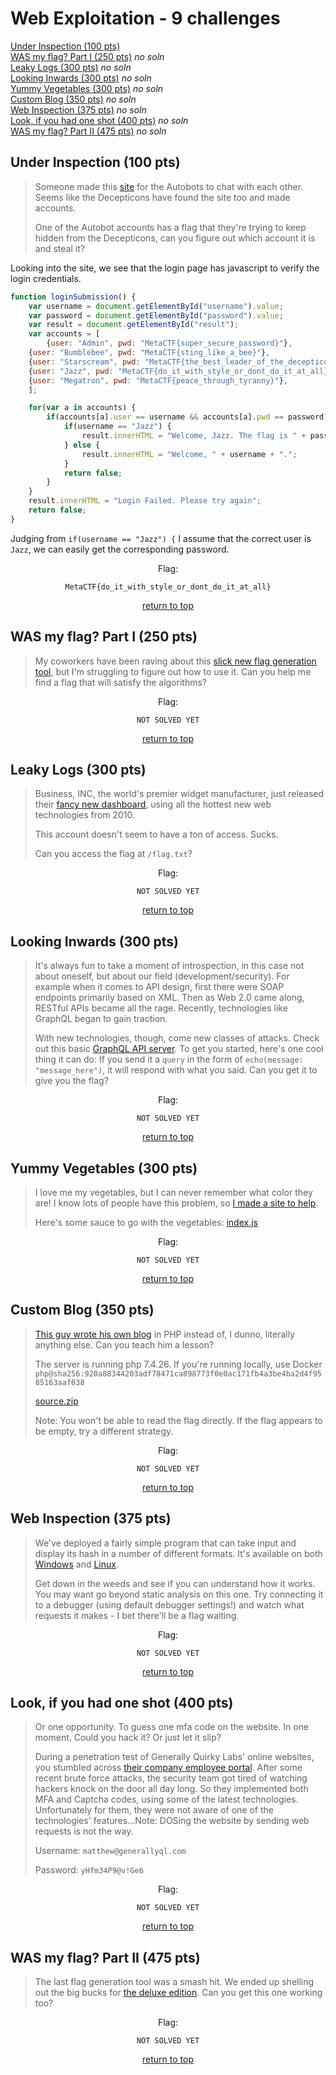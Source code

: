 # Web Exploitation - 9 challenges
[Under Inspection (100 pts)](#under-inspection-100-pts)<br>
[WAS my flag? Part I (250 pts)](#was-my-flag-part-i-250-pts) *no soln*<br>
[Leaky Logs (300 pts)](#leaky-logs-300-pts) *no soln*<br>
[Looking Inwards (300 pts)](#looking-inwards-300-pts) *no soln*<br>
[Yummy Vegetables (300 pts)](#yummy-vegetables-300-pts) *no soln*<br>
[Custom Blog (350 pts)](#custom-blog-350-pts) *no soln*<br>
[Web Inspection (375 pts)](#web-inspection-375-pts) *no soln*<br>
[Look, if you had one shot (400 pts)](#look-if-you-had-one-shot-400-pts) *no soln*<br>
[WAS my flag? Part II (475 pts)](#was-my-flag-part-ii-475-pts) *no soln*<br>

## Under Inspection (100 pts)
> Someone made this [site](https://metaproblems.com/2841e99cee26f773b26b300acad556c4/inspect) for the Autobots to chat with each other. Seems like the Decepticons have found the site too and made accounts.
> 
> One of the Autobot accounts has a flag that they're trying to keep hidden from the Decepticons, can you figure out which account it is and steal it?

Looking into the site, we see that the login page has javascript to verify the login credentials.
```js
function loginSubmission() {
	var username = document.getElementById("username").value;
	var password = document.getElementById("password").value;
	var result = document.getElementById("result");
	var accounts = [
		{user: "Admin", pwd: "MetaCTF{super_secure_password}"},
    {user: "Bumblebee", pwd: "MetaCTF{sting_like_a_bee}"},
    {user: "Starscream", pwd: "MetaCTF{the_best_leader_of_the_decepticons}"},
    {user: "Jazz", pwd: "MetaCTF{do_it_with_style_or_dont_do_it_at_all}"},
    {user: "Megatron", pwd: "MetaCTF{peace_through_tyranny}"},
	];

	for(var a in accounts) {
		if(accounts[a].user == username && accounts[a].pwd == password) {
			if(username == "Jazz") {
				result.innerHTML = "Welcome, Jazz. The flag is " + password;
			} else {
				result.innerHTML = "Welcome, " + username + ".";
			}
			return false;
		}
	}
	result.innerHTML = "Login Failed. Please try again";
	return false;
}
```

Judging from `if(username == "Jazz") {` I assume that the correct user is `Jazz`, we can easily get the corresponding password.

<div align="center">

Flag:
```
MetaCTF{do_it_with_style_or_dont_do_it_at_all}
```
[return to top](#top)</div>


## WAS my flag? Part I (250 pts)
> My coworkers have been raving about this [slick new flag generation tool](https://metaproblems.com/327814c2aea7ea2c2e7969fb32d3ec47/), but I'm struggling to figure out how to use it. Can you help me find a flag that will satisfy the algorithms?

<div align="center">

Flag:
```
NOT SOLVED YET
```
[return to top](#top)</div>


## Leaky Logs (300 pts)
> Business, INC, the world's premier widget manufacturer, just released their [fancy new dashboard](http://host1.metaproblems.com:4920/), using all the hottest new web technologies from 2010.
> 
> This account doesn't seem to have a ton of access. Sucks.
> 
> Can you access the flag at `/flag.txt`?

<div align="center">

Flag:
```
NOT SOLVED YET
```
[return to top](#top)</div>


## Looking Inwards (300 pts)
> It's always fun to take a moment of introspection, in this case not about oneself, but about our field (development/security). For example when it comes to API design, first there were SOAP endpoints primarily based on XML. Then as Web 2.0 came along, RESTful APIs became all the rage. Recently, technologies like GraphQL began to gain traction.
> 
> With new technologies, though, come new classes of attacks. Check out this basic [GraphQL API server](https://metaproblems.com/bb0e56b64e0a17b47450457b07fd2353/graphql.php). To get you started, here's one cool thing it can do: If you send it a `query` in the form of `echo(message: "message_here")`, it will respond with what you said. Can you get it to give you the flag?

<div align="center">

Flag:
```
NOT SOLVED YET
```
[return to top](#top)</div>


## Yummy Vegetables (300 pts)
> I love me my vegetables, but I can never remember what color they are! I know lots of people have this problem, so [I made a site to help](http://host.cg21.metaproblems.com:4010/).
> 
> Here's some sauce to go with the vegetables: [index.js](https://metaproblems.com/79b333c96ec99512a3bf72653b23c7ed8a52dc42/index.js)

<div align="center">

Flag:
```
NOT SOLVED YET
```
[return to top](#top)</div>


## Custom Blog (350 pts)
> [This guy wrote his own blog](http://host.cg21.metaproblems.com:4130/) in PHP instead of, I dunno, literally anything else. Can you teach him a lesson?
> 
> The server is running php 7.4.26. If you're running locally, use Docker `php@sha256:920a88344203adf78471ca898773f0e0ac171fb4a3be4ba2d4f9585163aaf038`
> 
> [source.zip]()
> 
> Note: You won't be able to read the flag directly. If the flag appears to be empty, try a different strategy. 

<div align="center">

Flag:
```
NOT SOLVED YET
```
[return to top](#top)</div>


## Web Inspection (375 pts)
> We've deployed a fairly simple program that can take input and display its hash in a number of different formats. It's available on both [Windows](https://metaproblems.com/5ff466a71890d412da08a070e65163b2/meta-quick-hash-win32-x64.7z) and [Linux](https://metaproblems.com/5ff466a71890d412da08a070e65163b2/meta-quick-hash-linux-x64.tar.gz).
> 
> Get down in the weeds and see if you can understand how it works. You may want go beyond static analysis on this one. Try connecting it to a debugger (using default debugger settings!) and watch what requests it makes - I bet there'll be a flag waiting.

<div align="center">

Flag:
```
NOT SOLVED YET
```
[return to top](#top)</div>


## Look, if you had one shot (400 pts)
> Or one opportunity. To guess one mfa code on the website. In one moment. Could you hack it? Or just let it slip?
> 
> During a penetration test of Generally Quirky Labs' online websites, you stumbled across [their company employee portal](https://metaproblems.com/1b7b23a1d213dc1c4d24d998f11b0b35/generallyquirkylabs). After some recent brute force attacks, the security team got tired of watching hackers knock on the door all day long. So they implemented both MFA and Captcha codes, using some of the latest technologies. Unfortunately for them, they were not aware of one of the technologies' features...Note: DOSing the website by sending web requests is not the way.
> 
> Username: `matthew@generallyql.com`
> 
> Password: `yHfm34P9@v!Ge6`

<div align="center">

Flag:
```
NOT SOLVED YET
```
[return to top](#top)</div>


## WAS my flag? Part II (475 pts)
> The last flag generation tool was a smash hit. We ended up shelling out the big bucks for [the deluxe edition](https://metaproblems.com/def633fa085448ae519090f6e9f49e6c/). Can you get this one working too?

<div align="center">

Flag:
```
NOT SOLVED YET
```
[return to top](#top)</div>
